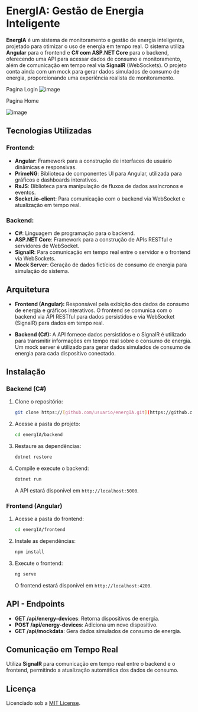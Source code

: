 # **EnergIA: Gestão de Energia Inteligente**

**EnergIA** é um sistema de monitoramento e gestão de energia inteligente, projetado para otimizar o uso de energia em tempo real. O sistema utiliza **Angular** para o frontend e **C# com ASP.NET Core** para o backend, oferecendo uma API para acessar dados de consumo e monitoramento, além de comunicação em tempo real via **SignalR** (WebSockets). O projeto conta ainda com um mock para gerar dados simulados de consumo de energia, proporcionando uma experiência realista de monitoramento.

Pagina Login
![image](https://github.com/user-attachments/assets/5b5c1bba-44da-49e7-bad1-d94a2bf16f68)


Pagina Home

![image](https://github.com/user-attachments/assets/0c65597a-8d53-4e27-a54d-d7c1c9a0f400)


## **Tecnologias Utilizadas**

### **Frontend:**
- **Angular**: Framework para a construção de interfaces de usuário dinâmicas e responsivas.
- **PrimeNG**: Biblioteca de componentes UI para Angular, utilizada para gráficos e dashboards interativos.
- **RxJS**: Biblioteca para manipulação de fluxos de dados assíncronos e eventos.
- **Socket.io-client**: Para comunicação com o backend via WebSocket e atualização em tempo real.

### **Backend:**
- **C#**: Linguagem de programação para o backend.
- **ASP.NET Core**: Framework para a construção de APIs RESTful e servidores de WebSocket.
- **SignalR**: Para comunicação em tempo real entre o servidor e o frontend via WebSockets.
- **Mock Server**: Geração de dados fictícios de consumo de energia para simulação do sistema.

## **Arquitetura**

- **Frontend (Angular):** Responsável pela exibição dos dados de consumo de energia e gráficos interativos. O frontend se comunica com o backend via API RESTful para dados persistidos e via WebSocket (SignalR) para dados em tempo real.

- **Backend (C#):** A API fornece dados persistidos e o SignalR é utilizado para transmitir informações em tempo real sobre o consumo de energia. Um mock server é utilizado para gerar dados simulados de consumo de energia para cada dispositivo conectado.

## **Instalação**

### **Backend (C#)**

1. Clone o repositório:
    ```bash
    git clone https://[github.com/usuario/energIA.git](https://github.com/EnergIA-restic36/EnergIA)
    ```

2. Acesse a pasta do projeto:
    ```bash
    cd energIA/backend
    ```

3. Restaure as dependências:
    ```bash
    dotnet restore
    ```

4. Compile e execute o backend:
    ```bash
    dotnet run
    ```

   A API estará disponível em `http://localhost:5000`.

### **Frontend (Angular)**

1. Acesse a pasta do frontend:
    ```bash
    cd energIA/frontend
    ```

2. Instale as dependências:
    ```bash
    npm install
    ```

3. Execute o frontend:
    ```bash
    ng serve
    ```

   O frontend estará disponível em `http://localhost:4200`.

## **API - Endpoints**

- **GET /api/energy-devices**: Retorna dispositivos de energia.
- **POST /api/energy-devices**: Adiciona um novo dispositivo.
- **GET /api/mockdata**: Gera dados simulados de consumo de energia.

## **Comunicação em Tempo Real**

Utiliza **SignalR** para comunicação em tempo real entre o backend e o frontend, permitindo a atualização automática dos dados de consumo.


## **Licença**

Licenciado sob a [MIT License](LICENSE).
